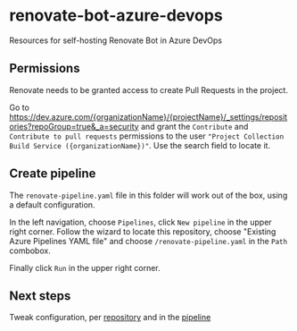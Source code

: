# renovate-bot-azure-devops
Resources for self-hosting Renovate Bot in Azure DevOps

## Permissions
Renovate needs to be granted access to create Pull Requests in the project. 

Go to https://dev.azure.com/{organizationName}/{projectName}/_settings/repositories?repoGroup=true&_a=security and grant the `Contribute` and `Contribute to pull requests` permissions to the user `"Project Collection Build Service ({organizationName})"`. Use the search field to locate it.

## Create pipeline
The `renovate-pipeline.yaml` file in this folder will work out of the box, using a default configuration.

In the left navigation, choose `Pipelines`, click `New pipeline` in the upper right corner. Follow the wizard to locate this repository, choose "Existing Azure Pipelines YAML file" and choose `/renovate-pipeline.yaml` in the `Path` combobox.

Finally click `Run` in the upper right corner.

## Next steps
Tweak configuration, per [repository](https://docs.renovatebot.com/configuration-options/) and in the [pipeline](https://docs.renovatebot.com/self-hosted-configuration/)
